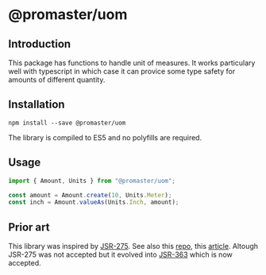 # @promaster/uom

## Introduction

This package has functions to handle unit of measures. It works particulary well with typescript in which case it can provice some type safety for amounts of different quantity.

## Installation

`npm install --save @promaster/uom`

The library is compiled to ES5 and no polyfills are required.

## Usage

```ts
import { Amount, Units } from "@promaster/uom";

const amount = Amount.create(10, Units.Meter);
const inch = Amount.valueAs(Units.Inch, amount);
```

## Prior art

This library was inspired by [JSR-275](http://download.oracle.com/otn-pub/jcp/untis-0.6-edr-oth-JSpec/Units-v0.6_edr.pdf?AuthParam=1527941513_89b45d975b743c799d22105ff16f961b). See also this [repo](http://code.google.com/p/unitsofmeasure/), this [article](https://www.javaworld.com/article/2077770/core-java/introduction-to-jsr-275--measures-and-units.html). Altough JSR-275 was not accepted but it evolved into [JSR-363](http://www.baeldung.com/javax-measure) which is now accepted.
